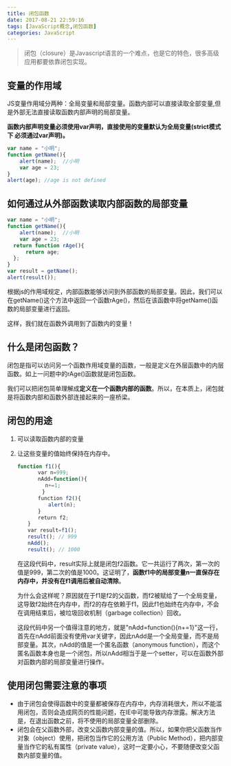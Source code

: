 ```yaml
---
title: 闭包函数
date: 2017-08-21 22:59:16
tags: [JavaScript概念,闭包函数]
categories: JavaScript
---
```


> 闭包（closure）是Javascript语言的一个难点，也是它的特色，很多高级应用都要依靠闭包实现。

## 变量的作用域
JS变量作用域分两种：全局变量和局部变量。函数内部可以直接读取全部变量,但是外部无法直接读取函数内部声明的局部变量。

**函数内部声明变量必须使用var声明，直接使用的变量默认为全局变量(strict模式下 必须通过var声明)。**

```javascript
var name = "小明";
function getName(){
    alert(name);  //小明
  	var age = 23;
}
alert(age); //age is not defined
```

## 如何通过从外部函数读取内部函数的局部变量

```javascript
var name = "小明";
function getName(){
    alert(name);  //小明
  	var age = 23;
  return function rAge(){
      return age;
  };
}
var result = getName();
alert(result());
```

根据js的作用域规定，内部函数能够访问到外部函数的局部变量。因此，我们可以在getName()这个方法中返回一个函数rAge()，然后在该函数中将getName()函数的局部变量进行返回。

这样，我们就在函数外调用到了函数内的变量！

## 什么是闭包函数？

闭包是指可以访问另一个函数作用域变量的函数，一般是定义在外层函数中的内层函数。如上一问题中的rAge()函数就是闭包函数。

我们可以把闭包简单理解成**定义在一个函数内部的函数**。所以，在本质上，闭包就是将函数内部和函数外部连接起来的一座桥梁。

## 闭包的用途

1. 可以读取函数内部的变量

2. 让这些变量的值始终保持在内存中。

   ```javascript
   function f1(){
   　　　　var n=999;
   　　　　nAdd=function(){
         	n+=1;
    	   }
   　　　　function f2(){
   　　　　　　alert(n);
   　　　　}
   　　　　return f2;
   　　}
   　　var result=f1();
   　　result(); // 999
   　　nAdd();
   　　result(); // 1000
   ```

   在这段代码中，result实际上就是闭包f2函数。它一共运行了两次，第一次的值是999，第二次的值是1000。这证明了，**函数f1中的局部变量n一直保存在内存中，并没有在f1调用后被自动清除**。

   为什么会这样呢？原因就在于f1是f2的父函数，而f2被赋给了一个全局变量，这导致f2始终在内存中，而f2的存在依赖于f1，因此f1也始终在内存中，不会在调用结束后，被垃圾回收机制（garbage collection）回收。

   这段代码中另一个值得注意的地方，就是"nAdd=function(){n+=1}"这一行，首先在nAdd前面没有使用var关键字，因此nAdd是一个全局变量，而不是局部变量。其次，nAdd的值是一个匿名函数（anonymous function），而这个匿名函数本身也是一个闭包，所以nAdd相当于是一个setter，可以在函数外部对函数内部的局部变量进行操作。

## 使用闭包需要注意的事项

* 由于闭包会使得函数中的变量都被保存在内存中，内存消耗很大，所以不能滥用闭包，否则会造成网页的性能问题，在IE中可能导致内存泄露。解决方法是，在退出函数之前，将不使用的局部变量全部删除。
* 闭包会在父函数外部，改变父函数内部变量的值。所以，如果你把父函数当作对象（object）使用，把闭包当作它的公用方法（Public Method），把内部变量当作它的私有属性（private value），这时一定要小心，不要随便改变父函数内部变量的值。

